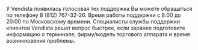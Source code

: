 
У Vendista появилась голосовая тех поддержка
Вы можете обращаться по телефону 8 (812) 767-32-26. Время работы поддержки с 8:00 до 20:00 по Московскому времени.
Специалисты службы поддержки клиентов Vendista решат вопрос быстрее, если заранее подготовите информацию о терминале, фирму/модель торгового аппарата и время возникновения проблемы.

